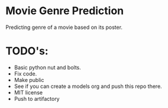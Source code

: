 # Movie Genre Prediction

Predicting genre of a movie based on its poster.

# TODO's:
- Basic python nut and bolts.
- Fix code.
- Make public
- See if you can create a models org and push this repo there.
- MIT license
- Push to artifactory
